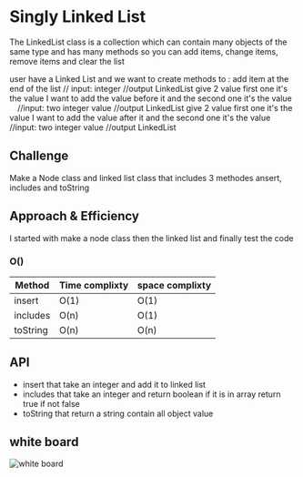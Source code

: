 # Singly Linked List
<!-- Short summary or background information -->

The LinkedList class is a collection which can contain many objects of the same type and has many methods so you can add items, change items, remove items and clear the list

user have a Linked List and we want to create methods to :
add item at the end of the list
// input:  integer
//output LinkedList
give 2 value first one it's the value I want to add the value before it and the second one it's the value
 //input: two integer value
   //output LinkedList
give 2 value first one it's the value I want to add the value after it and the second one it's the value
 //input: two integer value
 //output LinkedList

## Challenge
<!-- Description of the challenge -->
Make a Node class and linked list class that includes 3 methodes ansert, includes and toString
## Approach & Efficiency
<!-- What approach did you take? Why? What is the Big O space/time for this approach? -->
I started with make a node class then the linked list and finally test the code

### O()

| **Method**| **Time complixty** | **space complixty** |
| ----------------- | ------------- | ------------- |
| insert|O(1)|O(1)|
| includes| O(n)|O(1)|
| toString |O(n) |O(n)|



## API
<!-- Description of each method publicly available to your Linked List -->
* insert that take an integer and add it to linked list
* includes that take an integer and return boolean if it is in array return true if not false
* toString that return a string contain all object value


## white board

![white board](https://ahmadalasaad.github.io/data-structures-and-algorithms-java/linkedList/Untitled.jpg?raw=true)

